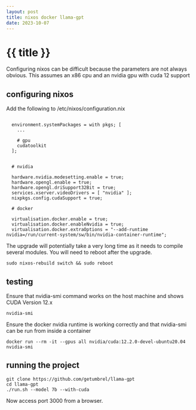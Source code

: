 ```yaml
---
layout: post
title: nixos docker llama-gpt
date: 2023-10-07
---
```


# {{ title }}

Configuring nixos can be difficult because the parameters are not always obvious.  This assumes an x86 cpu and an nvidia gpu with cuda 12 support

## configuring nixos

Add the following to /etc/nixos/configuration.nix

```

  environment.systemPackages = with pkgs; [
    ...

    # gpu
    cudatoolkit
  ];


  # nvidia

  hardware.nvidia.modesetting.enable = true;
  hardware.opengl.enable = true;
  hardware.opengl.driSupport32Bit = true;
  services.xserver.videoDrivers = [ "nvidia" ];
  nixpkgs.config.cudaSupport = true;

  # docker

  virtualisation.docker.enable = true;
  virtualisation.docker.enableNvidia = true;
  virtualisation.docker.extraOptions = "--add-runtime nvidia=/run/current-system/sw/bin/nvidia-container-runtime";

```

The upgrade will potentially take a very long time as it needs to compile several modules.
You will need to reboot after the upgrade.

```
sudo nixos-rebuild switch && sudo reboot
```

## testing

Ensure that nvidia-smi command works on the host machine and shows CUDA Version 12.x

```
nvidia-smi
```

Ensure the docker nvidia runtime is working correctly and that nvidia-smi can be run from inside a container

```
docker run --rm -it --gpus all nvidia/cuda:12.2.0-devel-ubuntu20.04 nvidia-smi
```

## running the project

```
git clone https://github.com/getumbrel/llama-gpt
cd llama-gpt
./run.sh --model 7b --with-cuda
```

Now access port 3000 from a browser.

